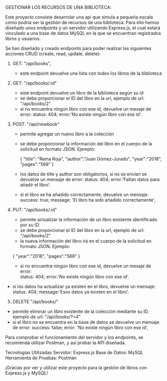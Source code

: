 GESTIONAR LOS RECURSOS DE UNA BIBLIOTECA:

Este proyecto consiste desarrolar una api que simula a pequeña escala cómo podría ser la gestión de recursos de una biblioteca.
Para ello hemos diseñado unos endpoints y un servidor utilizando Express.js, el cual estará vinculado a una base de datos MySQL en la que se encuentran registrados libros y usuarios.

Se han diseñado y creado endpoints para poder realizar las siguientes acciones CRUD (create, read, update, delete):

1. GET: "/api/books",

   - este endpoint devuelve una lista con todos los libros de la biblioteca

2. GET: "/api/books/:id"

   - este endpoint devuelve un libro de la biblioteca según su id
   - se debe proporcionar el ID del libro en la url, ejemplo de url: "/api/books/2"
   - si no encuentra ningún libro con ese id, devuelve un mesaje de error:
     status: 404; error:'No existe ningún libro con ese id'.

3. POST: "/api/newbook"

   - permite agregar un nuevo libro a la colección
   - se debe proporcionar la información del libro en el cuerpo de la solicitud en formato JSON. Ejemplo:

     {
     "title": "Reina Roja",
     "author":"Juan Gómez-Jurado",
     "year":"2018",
     "pages":"568"
     }

   - los datos de title y author son obligatorios, si no se envían se devuelve un mensaje de error:
     status: 404; error:'Faltan datos para añadir el libro'.
   - si el libro se ha añadido correctamente, devuelve un mensaje:
     success: true; message: 'El libro ha sido añadido correctamente',

4. PUT: "/api/books/:id"

   - permite actualizar la información de un libro existente identificado por su ID
   - se debe proporcionar el ID del libro en la url, ejemplo de url: "/api/books/2"
   - la nueva información del libro irá en el cuerpo de la solicitud en formato JSON. Ejemplo:

   {
   "year":"2018",
   "pages":"568"
   }

   - si no encuentra ningún libro con ese id, devuelve un mesaje de error:  
      status: 404; error:'No existe ningún libro con ese id'.

- si los datos ha actualizar ya existen en el libro, devuelve un mensaje:
  status: 404; message:'Esos datos ya existen en el libro'.

5. DELETE "/api/books/"

- permite eliminar un libro existente de la colección mediante su ID, ejemplo de url: "/api/books/?=4"
- si el libro no se encuentra en la base de datos se devuelve un mensaje de error:
  success: false; error: 'No existe ningún libro con ese id',

Para comprobar el funcionamiento del servidor y los endpoints, se recomienda utilizar Postman, y así probar la API diseñada.

Tecnologías Utilizadas
Servidor: Express.js
Base de Datos: MySQL
Herramienta de Pruebas: Postman

¡Gracias por ver y utilizar este proyecto para la gestión de libros con Express.js y MySQL!
